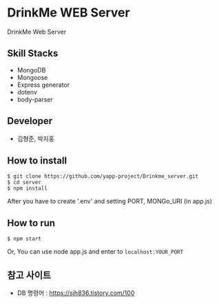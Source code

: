 # DrinkMe WEB Server

DrinkMe Web Server


## Skill Stacks

- MongoDB
- Mongoose
- Express generator
- dotenv
- body-parser


## Developer

- 김형준, 박지홍


## How to install

```$
$ git clone https://github.com/yapp-project/Drinkme_server.git
$ cd server
$ npm install
```
After you have to create '.env' and setting PORT, MONGo_URI (in app.js)


## How to run

```$
$ npm start 
```
Or, You can use node app.js
and enter to `localhost:YOUR_PORT`



## 참고 사이트

- DB 명령어 : https://sjh836.tistory.com/100
